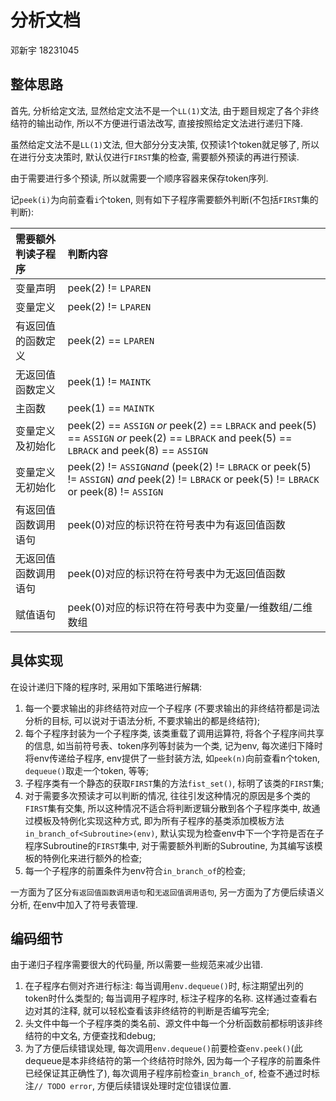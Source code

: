 # 分析文档

邓新宇 18231045

## 整体思路

首先, 分析给定文法, 显然给定文法不是一个`LL(1)`文法, 由于题目规定了各个非终结符的输出动作, 所以不方便进行语法改写, 直接按照给定文法进行递归下降.

虽然给定文法不是`LL(1)`文法, 但大部分分支决策, 仅预读1个token就足够了, 所以在进行分支决策时, 默认仅进行`FIRST`集的检查, 需要额外预读的再进行预读.

由于需要进行多个预读, 所以就需要一个顺序容器来保存token序列.

记`peek(i)`为向前查看`i`个token, 则有如下子程序需要额外判断(不包括`FIRST`集的判断):

|需要额外判读子程序|判断内容|
|:-|:-|
|变量声明|peek(2) != `LPAREN`|
|变量定义|peek(2) != `LPAREN`|
|有返回值的函数定义|peek(2) == `LPAREN`|
|无返回值函数定义|peek(1) != `MAINTK`|
|主函数|peek(1) == `MAINTK`|
|变量定义及初始化|peek(2) == `ASSIGN` *or* peek(2) == `LBRACK` and peek(5) == `ASSIGN` *or* peek(2) == `LBRACK` and peek(5) == `LBRACK` and peek(8) == `ASSIGN`|
|变量定义无初始化|peek(2) != `ASSIGN`*and* (peek(2) != `LBRACK` or peek(5) != `ASSIGN`) *and* peek(2) != `LBRACK` or peek(5) != `LBRACK` or peek(8) != `ASSIGN`|
|有返回值函数调用语句|peek(0)对应的标识符在符号表中为有返回值函数|
|无返回值函数调用语句|peek(0)对应的标识符在符号表中为无返回值函数|
|赋值语句|peek(0)对应的标识符在符号表中为变量/一维数组/二维数组|



## 具体实现

在设计递归下降的程序时, 采用如下策略进行解耦:

1. 每一个要求输出的非终结符对应一个子程序 (不要求输出的非终结符都是词法分析的目标, 可以说对于语法分析, 不要求输出的都是终结符);
2. 每个子程序封装为一个子程序类, 该类重载了调用运算符, 将各个子程序间共享的信息, 如当前符号表、token序列等封装为一个类, 记为env, 每次递归下降时将env传递给子程序, env提供了一些封装方法, 如`peek(n)`向前查看n个token, `dequeue()`取走一个token, 等等;
3. 子程序类有一个静态的获取`FIRST`集的方法`fist_set()`, 标明了该类的`FIRST`集;
4. 对于需要多次预读才可以判断的情况, 往往引发这种情况的原因是多个类的`FIRST`集有交集, 所以这种情况不适合将判断逻辑分散到各个子程序类中, 故通过模板及特例化实现这种方式, 即为所有子程序的基类添加模板方法`in_branch_of<Subroutine>(env)`, 默认实现为检查env中下一个字符是否在子程序Subroutine的`FIRST`集中, 对于需要额外判断的Subroutine, 为其编写该模板的特例化来进行额外的检查;
5. 每一个子程序的前置条件为env符合`in_branch_of`的检查;

一方面为了区分`有返回值函数调用语句`和`无返回值调用语句`, 另一方面为了方便后续语义分析, 在env中加入了符号表管理.


## 编码细节

由于递归子程序需要很大的代码量, 所以需要一些规范来减少出错.

1. 在子程序右侧对齐进行标注: 每当调用`env.dequeue()`时, 标注期望出列的token时什么类型的; 每当调用子程序时, 标注子程序的名称. 这样通过查看右边对其的注释, 就可以轻松查看该非终结符的判断是否编写完全;
2. 头文件中每一个子程序类的类名前、源文件中每一个分析函数前都标明该非终结符的中文名, 方便查找和debug;
3. 为了方便后续错误处理, 每次调用`env.dequeue()`前要检查`env.peek()`(此dequeue是本非终结符的第一个终结符时除外, 因为每一个子程序的前置条件已经保证其正确性了), 每次调用子程序前检查`in_branch_of`, 检查不通过时标注`// TODO error`, 方便后续错误处理时定位错误位置.

